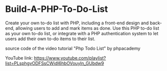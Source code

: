 # Build-A-PHP-To-Do-List
Create your own to-do list with PHP, including a front-end design and back-end, allowing users to add and mark items as done. Use this PHP to-do list as your own to-do list, or integrate with a PHP authentication system to let users add their own to-do items to their list.


source code of the video tutorial "Php Todo List" by phpacademy

YouTube link: https://www.youtube.com/playlist?list=PLsphgvODFSsCWidI6hbOVouyln_GUbdw9
